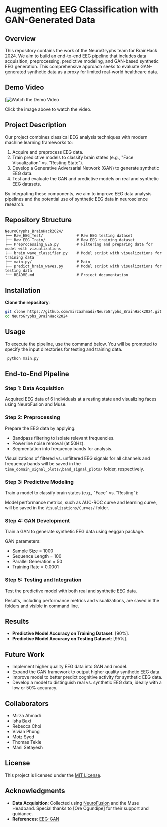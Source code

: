 # Augmenting EEG Classification with GAN-Generated Data

## Overview
This repository contains the work of the NeuroGryphs team for BrainHack 2024.
We aim to build an end-to-end EEG pipeline that includes data acquisition, preprocessing, predictive modeling, and GAN-based synthetic EEG generation. This comprehensive approach seeks to evaluate GAN-generated synthetic data as a proxy for limited real-world healthcare data.

## Demo Video

[![Watch the Demo Video](https://www.youtube.com/watch?v=d2m1RBaY948&t=104s)

Click the image above to watch the video.

## Project Description
Our project combines classical EEG analysis techniques with modern machine learning frameworks to:
1. Acquire and preprocess EEG data.
2. Train predictive models to classify brain states (e.g., "Face Visualization" vs. "Resting State").
3. Develop a Generative Adversarial Network (GAN) to generate synthetic EEG data.
4. Test and evaluate the GAN and predictive models on real and synthetic EEG datasets.

By integrating these components, we aim to improve EEG data analysis pipelines and the potential use of synthetic EEG data in neuroscience research.

## Repository Structure
```
NeuroGryphs_BrainHack2024/
├── Raw_EEG_Test/               # Raw EEG testing dataset
├── Raw_EEG_Train/              # Raw EEG training dataset
├── Preprocessing_EEG.py        # Filtering and preparing data for model with vizualizations
├── brain_wave_classifier.py    # Model script with visualizations for training data
├── main.py/                    # Main 
├── predict_brain_waves.py      # Model script with visualizations for testing data
└── README.md                   # Project documentation
```

## Installation

**Clone the repository**:
   ```bash
   git clone https://github.com/mirzaahmadi/NeuroGryphs_BrainHack2024.git
   cd NeuroGryphs_BrainHack2024
   ```
## Usage 
To execute the pipeline, use the command below. You will be prompted to specify the input directories for testing and training data.

 ```bash
  python main.py
```

## End-to-End Pipeline

### Step 1: Data Acquisition
Acquired EEG data of 6 individuals at a resting state and visualizing faces using NeuroFusion and Muse. 

### Step 2: Preprocessing
Prepare the EEG data by applying:
- Bandpass filtering to isolate relevant frequencies.
- Powerline noise removal (at 50Hz). 
- Segmentation into frequency bands for analysis.

Visualizations of filtered vs. unfiltered EEG signals for all channels and frequency bands will be saved in the `time_domain_signal_plots/`,`band_signal_plots/` folder, respectively.

### Step 3: Predictive Modeling
Train a model to classify brain states (e.g., "Face" vs. "Resting"):

Model performance metrics, such as AUC-ROC curve and learning curve, will be saved in the `Visualizations/Curves/` folder.

### Step 4: GAN Development
Train a GAN to generate synthetic EEG data using eeggan package. 

GAN parameters: 
- Sample Size = 1000
- Sequence Length = 100
- Parallel Generation = 50
- Training Rate = 0.0001

### Step 5: Testing and Integration
Test the predictive model with both real and synthetic EEG data. 

Results, including performance metrics and visualizations, are saved in the folders and visible in command line. 

## Results
- **Predictive Model Accuracy on Training Dataset**: [90%].
- **Predictive Model Accuracy on Testing Dataset**: [95%].

## Future Work
- Implement higher quality EEG data into GAN and model. 
- Expand the GAN framework to output higher quality synthetic EEG data. 
- Improve model to better predict cognitive activity for synthetic EEG data.
- Develop a model to distinguish real vs. synthetic EEG data, ideally with a low or 50% accuracy. 

## Collaborators 
- Mirza Ahmadi
- Isha Baxi
- Rebecca Choi
- Vivian Phung
- Moiz Syed
- Thomas Tekle
- Mani Setayesh

## License
This project is licensed under the [MIT License](LICENSE).

## Acknowledgments
- **Data Acquisition**: Collected using [NeuroFusion](https://usefusion.ai/research) and the Muse Headband. Special thanks to [Ore Ogundipe] for their support and guidance.
- **References**: [EEG-GAN](https://autoresearch.github.io/EEG-GAN/)
